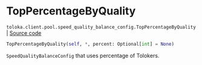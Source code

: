 # TopPercentageByQuality
`toloka.client.pool.speed_quality_balance_config.TopPercentageByQuality` | [Source code](https://github.com/Toloka/toloka-kit/blob/v1.1.3/src/client/pool/speed_quality_balance_config.py#L31)

```python
TopPercentageByQuality(self, *, percent: Optional[int] = None)
```

`SpeedQualityBalanceConfig` that uses percentage of Tolokers.

